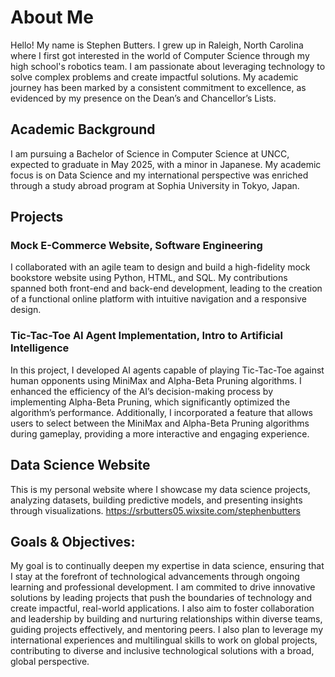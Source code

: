# About Me
Hello! My name is Stephen Butters. I grew up in Raleigh, North Carolina where I first got interested in the world of Computer Science through my high school's robotics team. I am passionate about leveraging technology to solve complex problems and create impactful solutions. My academic journey has been marked by a consistent commitment to excellence, as evidenced by my presence on the Dean’s and Chancellor’s Lists.

## Academic Background
I am pursuing a Bachelor of Science in Computer Science at UNCC, expected to graduate in May 2025, with a minor in Japanese. My academic focus is on Data Science and my international perspective was enriched through a study abroad program at Sophia University in Tokyo, Japan.

## Projects
### Mock E-Commerce Website, Software Engineering
I collaborated with an agile team to design and build a high-fidelity mock bookstore website using Python, HTML, and SQL. My contributions spanned both front-end and back-end development, leading to the creation of a functional online platform with intuitive navigation and a responsive design.

### Tic-Tac-Toe AI Agent Implementation, Intro to Artificial Intelligence
In this project, I developed AI agents capable of playing Tic-Tac-Toe against human opponents using MiniMax and Alpha-Beta Pruning algorithms. I enhanced the efficiency of the AI’s decision-making process by implementing Alpha-Beta Pruning, which significantly optimized the algorithm’s performance. Additionally, I incorporated a feature that allows users to select between the MiniMax and Alpha-Beta Pruning algorithms during gameplay, providing a more interactive and engaging experience.

## Data Science Website
This is my personal website where I showcase my data science projects, analyzing datasets, building predictive models, and presenting insights through visualizations. 
https://srbutters05.wixsite.com/stephenbutters

## Goals & Objectives:
My goal is to continually deepen my expertise in data science, ensuring that I stay at the forefront of technological advancements through ongoing learning and professional development. I am commited to drive innovative solutions by leading projects that push the boundaries of technology and create impactful, real-world applications. I also aim to foster collaboration and leadership by building and nurturing relationships within diverse teams, guiding projects effectively, and mentoring peers. I also plan to leverage my international experiences and multilingual skills to work on global projects, contributing to diverse and inclusive technological solutions with a broad, global perspective.
